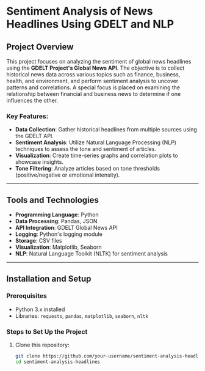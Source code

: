 # Sentiment Analysis of News Headlines Using GDELT and NLP

## Project Overview

This project focuses on analyzing the sentiment of global news headlines using the **GDELT Project's Global News API**. The objective is to collect historical news data across various topics such as finance, business, health, and environment, and perform sentiment analysis to uncover patterns and correlations. A special focus is placed on examining the relationship between financial and business news to determine if one influences the other.

### Key Features:
- **Data Collection**: Gather historical headlines from multiple sources using the GDELT API.
- **Sentiment Analysis**: Utilize Natural Language Processing (NLP) techniques to assess the tone and sentiment of articles.
- **Visualization**: Create time-series graphs and correlation plots to showcase insights.
- **Tone Filtering**: Analyze articles based on tone thresholds (positive/negative or emotional intensity).
  
---

## Tools and Technologies
- **Programming Language**: Python
- **Data Processing**: Pandas, JSON
- **API Integration**: GDELT Global News API
- **Logging**: Python's logging module
- **Storage**: CSV files
- **Visualization**: Matplotlib, Seaborn
- **NLP**: Natural Language Toolkit (NLTK) for sentiment analysis

---

## Installation and Setup

### Prerequisites
- Python 3.x installed
- Libraries: `requests`, `pandas`, `matplotlib`, `seaborn`, `nltk`

### Steps to Set Up the Project
1. Clone this repository:
   ```bash
   git clone https://github.com/your-username/sentiment-analysis-headlines.git
   cd sentiment-analysis-headlines
